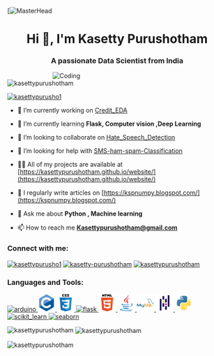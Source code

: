 [![MasterHead](https://miro.medium.com/v2/resize:fit:1400/1*_zcVnX2xGxMVgjkN7tlRMQ.gif)
<h1 align="center">Hi 👋, I'm Kasetty Purushotham</h1>
<h3 align="center">A passionate Data Scientist from India</h3>
<img align="right" alt="Coding" width="400" src="https://miro.medium.com/v2/resize:fit:720/0*H4cHks1eEdrW7Zlz.gif">

<p align="left"> <img src="https://komarev.com/ghpvc/?username=kasettypurushotham&label=Profile%20views&color=0e75b6&style=flat" alt="kasettypurushotham" /> </p>

<p align="left"> <a href="https://twitter.com/kasettypurusho1" target="blank"><img src="https://img.shields.io/twitter/follow/kasettypurusho1?logo=twitter&style=for-the-badge" alt="kasettypurusho1" /></a> </p>

- 🔭 I’m currently working on [Credit_EDA](https://github.com/KasettyPurushotham/Credit_EDA)

- 🌱 I’m currently learning **Flask, Computer vision ,Deep Learning**

- 👯 I’m looking to collaborate on [Hate_Speech_Detection](https://github.com/KasettyPurushotham/Hate_Speech_Detection-)

- 🤝 I’m looking for help with [SMS-ham-spam-Classification](https://github.com/KasettyPurushotham/SMS-ham-spam-Classification)

- 👨‍💻 All of my projects are available at [https://kasettypurushotham.github.io/website/](https://kasettypurushotham.github.io/website/)

- 📝 I regularly write articles on [https://kspnumpy.blogspot.com/](https://kspnumpy.blogspot.com/)

- 💬 Ask me about **Python , Machine learning**

- 📫 How to reach me **Kasettypurushotham@gmail.com**

<h3 align="left">Connect with me:</h3>
<p align="left">
<a href="https://twitter.com/kasettypurusho1" target="blank"><img align="center" src="https://raw.githubusercontent.com/rahuldkjain/github-profile-readme-generator/master/src/images/icons/Social/twitter.svg" alt="kasettypurusho1" height="30" width="40" /></a>
<a href="https://linkedin.com/in/kasetty-purushotham" target="blank"><img align="center" src="https://raw.githubusercontent.com/rahuldkjain/github-profile-readme-generator/master/src/images/icons/Social/linked-in-alt.svg" alt="kasetty-purushotham" height="30" width="40" /></a>
<a href="https://kaggle.com/kasettypurushotham" target="blank"><img align="center" src="https://raw.githubusercontent.com/rahuldkjain/github-profile-readme-generator/master/src/images/icons/Social/kaggle.svg" alt="kasettypurushotham" height="30" width="40" /></a>
</p>

<h3 align="left">Languages and Tools:</h3>
<p align="left"> <a href="https://www.arduino.cc/" target="_blank" rel="noreferrer"> <img src="https://cdn.worldvectorlogo.com/logos/arduino-1.svg" alt="arduino" width="40" height="40"/> </a> <a href="https://www.cprogramming.com/" target="_blank" rel="noreferrer"> <img src="https://raw.githubusercontent.com/devicons/devicon/master/icons/c/c-original.svg" alt="c" width="40" height="40"/> </a> <a href="https://www.w3schools.com/css/" target="_blank" rel="noreferrer"> <img src="https://raw.githubusercontent.com/devicons/devicon/master/icons/css3/css3-original-wordmark.svg" alt="css3" width="40" height="40"/> </a> <a href="https://flask.palletsprojects.com/" target="_blank" rel="noreferrer"> <img src="https://www.vectorlogo.zone/logos/pocoo_flask/pocoo_flask-icon.svg" alt="flask" width="40" height="40"/> </a> <a href="https://www.w3.org/html/" target="_blank" rel="noreferrer"> <img src="https://raw.githubusercontent.com/devicons/devicon/master/icons/html5/html5-original-wordmark.svg" alt="html5" width="40" height="40"/> </a> <a href="https://www.java.com" target="_blank" rel="noreferrer"> <img src="https://raw.githubusercontent.com/devicons/devicon/master/icons/java/java-original.svg" alt="java" width="40" height="40"/> </a> <a href="https://www.mysql.com/" target="_blank" rel="noreferrer"> <img src="https://raw.githubusercontent.com/devicons/devicon/master/icons/mysql/mysql-original-wordmark.svg" alt="mysql" width="40" height="40"/> </a> <a href="https://pandas.pydata.org/" target="_blank" rel="noreferrer"> <img src="https://raw.githubusercontent.com/devicons/devicon/2ae2a900d2f041da66e950e4d48052658d850630/icons/pandas/pandas-original.svg" alt="pandas" width="40" height="40"/> </a> <a href="https://www.python.org" target="_blank" rel="noreferrer"> <img src="https://raw.githubusercontent.com/devicons/devicon/master/icons/python/python-original.svg" alt="python" width="40" height="40"/> </a> <a href="https://scikit-learn.org/" target="_blank" rel="noreferrer"> <img src="https://upload.wikimedia.org/wikipedia/commons/0/05/Scikit_learn_logo_small.svg" alt="scikit_learn" width="40" height="40"/> </a> <a href="https://seaborn.pydata.org/" target="_blank" rel="noreferrer"> <img src="https://seaborn.pydata.org/_images/logo-mark-lightbg.svg" alt="seaborn" width="40" height="40"/> </a> </p>

<p><img align="left" src="https://github-readme-stats.vercel.app/api/top-langs?username=kasettypurushotham&show_icons=true&locale=en&layout=compact" alt="kasettypurushotham" /></p>

<p>&nbsp;<img align="center" src="https://github-readme-stats.vercel.app/api?username=kasettypurushotham&show_icons=true&locale=en" alt="kasettypurushotham" /></p>

<p><img align="center" src="https://github-readme-streak-stats.herokuapp.com/?user=kasettypurushotham&" alt="kasettypurushotham" /></p>

